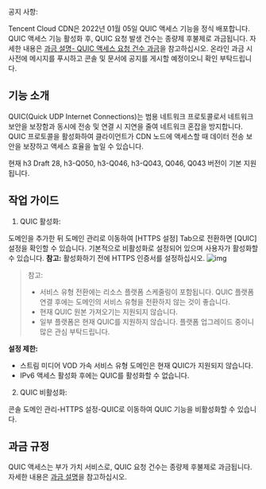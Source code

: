 공지 사항:

Tencent Cloud CDN은 2022년 01월 05일 QUIC 액세스 기능을 정식 배포합니다.
QUIC 액세스 기능 활성화 후, QUIC 요청 발생 건수는 종량제 후불제로 과금됩니다. 자세한 내용은 [과금 설명- QUIC 액세스 요청 건수 과금](https://intl.cloud.tencent.com/zh/document/product/228/2949)을 참고하십시오.
온라인 과금 시 사전에 메시지를 푸시하고 콘솔 및 문서에 공지를 게시할 예정이오니 확인 부탁드립니다.

## 기능 소개

QUIC(Quick UDP Internet Connections)는 범용 네트워크 프로토콜로서 네트워크 보안을 보장함과 동시에 전송 및 연결 시 지연을 줄여 네트워크 혼잡을 방지합니다. QUIC 프로토콜을 활성화하여 클라이언트가 CDN 노드에 액세스할 때 데이터 전송 보안을 보장하고 액세스 효율을 높일 수 있습니다.

현재 h3 Draft 28, h3-Q050, h3-Q046, h3-Q043, Q046, Q043 버전이 기본 지원됩니다.

## 작업 가이드

1. QUIC 활성화:

도메인을 추가한 뒤 도메인 관리로 이동하여 [HTTPS 설정] Tab으로 전환하면 [QUIC] 설정을 확인할 수 있습니다. 기본적으로 비활성화로 설정되어 있으며 사용자가 활성화할 수 있습니다.
**참고:** 활성화하기 전에 HTTPS 인증서를 설정하십시오.
![img](https://tva1.sinaimg.cn/large/008i3skNgy1gy2n1viwjjj30pf034t8t.jpg)

> 참고:
>
> - 서비스 유형 전환에는 리소스 플랫폼 스케줄링이 포함됩니다. QUIC 플랫폼 연결 후에는 도메인의 서비스 유형을 전환하지 않는 것이 좋습니다.
> - 현재 QUIC 원본 가져오기는 지원되지 않습니다.
> - 일부 플랫폼은 현재 QUIC를 지원하지 않습니다. 플랫폼 업그레이드 중이니 많은 관심 부탁드립니다.

**설정 제한:**

- 스트림 미디어 VOD 가속 서비스 유형 도메인은 현재 QUIC가 지원되지 않습니다.
- IPv6 액세스 활성화 후에는 QUIC를 활성화할 수 없습니다.

2. QUIC 비활성화:

콘솔 도메인 관리-HTTPS 설정-QUIC로 이동하여 QUIC 기능을 비활성화할 수 있습니다.

## 과금 규정

QUIC 액세스는 부가 가치 서비스로, QUIC 요청 건수는 종량제 후불제로 과금됩니다. 자세한 내용은 [과금 설명](https://intl.cloud.tencent.com/zh/document/product/228/2949)을 참고하십시오.